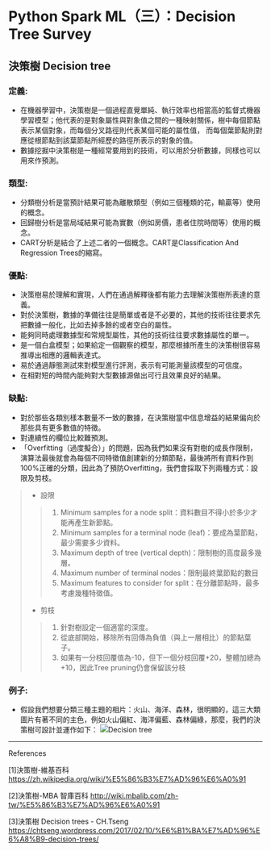 # Python Spark ML（三）：Decision Tree Survey
## 決策樹 Decision tree

### 定義:
* 在機器學習中，決策樹是一個過程直覺單純、執行效率也相當高的監督式機器學習模型；他代表的是對象屬性與對象值之間的一種映射關係，樹中每個節點表示某個對象，而每個分叉路徑則代表某個可能的屬性值，
而每個葉節點則對應從根節點到該葉節點所經歷的路徑所表示的對象的值。
* 數據挖掘中決策樹是一種經常要用到的技術，可以用於分析數據，同樣也可以用來作預測。
### 類型:
* 分類樹分析是當預計結果可能為離散類型（例如三個種類的花，輸贏等）使用的概念。
* 回歸樹分析是當局域結果可能為實數（例如房價，患者住院時間等）使用的概念。
* CART分析是結合了上述二者的一個概念。CART是Classification And Regression Trees的縮寫。
### 優點:
* 決策樹易於理解和實現，人們在通過解釋後都有能力去理解決策樹所表達的意義。
* 對於決策樹，數據的準備往往是簡單或者是不必要的，其他的技術往往要求先把數據一般化，比如去掉多餘的或者空白的屬性。
* 能夠同時處理數據型和常規型屬性，其他的技術往往要求數據屬性的單一。
* 是一個白盒模型；如果給定一個觀察的模型，那麼根據所產生的決策樹很容易推導出相應的邏輯表達式。
* 易於通過靜態測試來對模型進行評測，表示有可能測量該模型的可信度。
* 在相對短的時間內能夠對大型數據源做出可行且效果良好的結果。
### 缺點:
* 對於那些各類別樣本數量不一致的數據，在決策樹當中信息增益的結果偏向於那些具有更多數值的特徵。
* 對連續性的欄位比較難預測。
* 「Overfitting（過度擬合）」的問題，因為我們如果沒有對樹的成長作限制，演算法最後就會為每個不同特徵值創建新的分類節點，最後將所有資料作到100%正確的分類，因此為了預防Overfitting，我們會採取下列兩種方式：設限及剪枝。
> - 設限
>> 1. Minimum samples for a node split：資料數目不得小於多少才能再產生新節點。
>> 2. Minimum samples for a terminal node (leaf)：要成為葉節點，最少需要多少資料。
>> 3. Maximum depth of tree (vertical depth)：限制樹的高度最多幾層。
>> 4. Maximum number of terminal nodes：限制最終葉節點的數目
>> 5. Maximum features to consider for split：在分離節點時，最多考慮幾種特徵值。
> - 剪枝
>> 1. 針對樹設定一個適當的深度。
>> 2. 從底部開始，移除所有回傳為負值（與上一層相比）的節點葉子。
>> 3. 如果有一分枝回覆值為-10，但下一個分枝回覆+20，整體加總為+10，因此Tree pruning仍會保留該分枝
### 例子:
* 假設我們想要分類三種主題的相片：火山、海洋、森林，很明顯的，這三大類圖片有著不同的主色，例如火山偏紅、海洋偏藍、森林偏綠，那麼，我們的決策樹可設計並運作如下：
![](https://dl.dropbox.com/s/s5jfknq4j2msju1/Decisiontree.png)Decision tree
---

References

[1]決策樹-維基百科
https://zh.wikipedia.org/wiki/%E5%86%B3%E7%AD%96%E6%A0%91

[2]決策樹-MBA 智庫百科
http://wiki.mbalib.com/zh-tw/%E5%86%B3%E7%AD%96%E6%A0%91

[3]決策樹 Decision trees - CH.Tseng
https://chtseng.wordpress.com/2017/02/10/%E6%B1%BA%E7%AD%96%E6%A8%B9-decision-trees/
